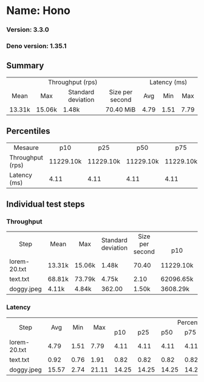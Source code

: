 # Name: Hono 
  
  ### Version: 3.3.0
  ### Deno version: 1.35.1

## Summary
<table>
<tr>
    <td align="center" colspan="4">Throughput (rps)</td>
    <td align="center" colspan="3">Latency (ms)</td>
</tr>
<tr>
    <td align="center">Mean</td>
    <td align="center">Max</td>
    <td align="center">Standard deviation</td>
    <td align="center">Size per second</td>
    <td align="center">Avg</td>
    <td align="center">Min</td>
    <td align="center">Max</td>
</tr>
<tr>
    <td>13.31k</td>
    <td>15.06k</td>
    <td>1.48k</td>
    <td>70.40 MiB</td>
    <td>4.79</td>
    <td>1.51</td>
    <td>7.79</td>
</tr>
</table>

## Percentiles

<table>
<tr>
  <td align="center">Mesaure</td>
  <td align="center">p10</td>
  <td align="center">p25</td>
  <td align="center">p50</td>
  <td align="center">p75</td>
  <td align="center">p90</td>
  <td align="center">p95</td>
  <td align="center">p99</td>
</tr>
<tr>
  <td>Throughput (rps)</td>
  <td>11229.10k</td>
  <td>11229.10k</td>
  <td>11229.10k</td>
  <td>11229.10k</td>
  <td>14647.46k</td>
  <td>14737.69k</td>
  <td>15061.78k</td>
</tr>
<tr>
  <td>Latency (ms)</td>
  <td>4.11</td>
  <td>4.11</td>
  <td>4.11</td>
  <td>4.11</td>
  <td>6.15</td>
  <td>6.66</td>
  <td>6.95</td>
</tr>
</table>

## Individual test steps

### Throughput

<table>
<tr>
  <td align="center" rowspan="2">Step</td>
  <td align="center" rowspan="2">Mean</td>
  <td align="center" rowspan="2">Max</td>
  <td align="center" rowspan="2">Standard deviation</td>
  <td align="center" rowspan="2">Size per second</td>
  <td align="center" colspan="7">Percentiles</td>
</tr>
<tr>
  <!-- still Step -->
  <!-- still Mean -->
  <!-- still Max -->
  <!-- still Standard deviation -->
  <!-- still Size per second -->
  <td align="center">p10</td>
  <td align="center">p25</td>
  <td align="center">p50</td>
  <td align="center">p75</td>
  <td align="center">p90</td>
  <td align="center">p95</td>
  <td align="center">p99</td>
</tr>
<tr>
  <td>lorem-20.txt</td>
  <td>13.31k</td>
  <td>15.06k</td>
  <td>1.48k</td>
  <td>70.40</td>
  <td>11229.10k</td>
  <td>11229.10k</td>
  <td>11229.10k</td>
  <td>11229.10k</td>
  <td>14647.46k</td>
  <td>14737.69k</td>
  <td>15061.78k</td>
</tr><tr>
  <td>text.txt</td>
  <td>68.81k</td>
  <td>73.79k</td>
  <td>4.75k</td>
  <td>2.10</td>
  <td>62096.65k</td>
  <td>62096.65k</td>
  <td>62096.65k</td>
  <td>62096.65k</td>
  <td>73102.58k</td>
  <td>73790.47k</td>
  <td>73790.47k</td>
</tr><tr>
  <td>doggy.jpeg</td>
  <td>4.11k</td>
  <td>4.84k</td>
  <td>362.00</td>
  <td>1.50k</td>
  <td>3608.29k</td>
  <td>3608.29k</td>
  <td>3608.29k</td>
  <td>3608.29k</td>
  <td>4476.39k</td>
  <td>4583.76k</td>
  <td>4794.37k</td>
</tr></table>

### Latency

<table>
<tr>
  <td align="center" rowspan="2">Step</td>
  <td align="center" rowspan="2">Avg</td>
  <td align="center" rowspan="2">Min</td>
  <td align="center" rowspan="2">Max</td>
  <td align="center" colspan="7">Percentiles</td>
</tr>
<tr>
  <!-- still Avg -->
  <!-- still Min -->
  <!-- still Max -->
  <td>p10</td>
  <td>p25</td>
  <td>p50</td>
  <td>p75</td>
  <td>p90</td>
  <td>p95</td>
  <td>p99</td>
</tr>
<tr>
  <td>lorem-20.txt</td>
  <td>4.79</td>
  <td>1.51</td>
  <td>7.79</td>
  <td>4.11</td>
  <td>4.11</td>
  <td>4.11</td>
  <td>4.11</td>
  <td>6.15</td>
  <td>6.66</td>
  <td>6.95</td>
</tr><tr>
  <td>text.txt</td>
  <td>0.92</td>
  <td>0.76</td>
  <td>1.91</td>
  <td>0.82</td>
  <td>0.82</td>
  <td>0.82</td>
  <td>0.82</td>
  <td>0.98</td>
  <td>1.09</td>
  <td>1.67</td>
</tr><tr>
  <td>doggy.jpeg</td>
  <td>15.57</td>
  <td>2.74</td>
  <td>21.11</td>
  <td>14.25</td>
  <td>14.25</td>
  <td>14.25</td>
  <td>14.25</td>
  <td>17.23</td>
  <td>17.53</td>
  <td>18.42</td>
</tr></table>